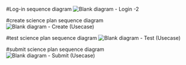 #Log-in sequence diagram
![Blank diagram - Login -2](https://github.com/ICT-Mahidol/Gemini-2023/assets/131891751/294e1c61-82ad-4ae5-9600-5efdb109ce1e)

#create science plan sequence diagram
![Blank diagram - Create (Usecase)](https://github.com/ICT-Mahidol/Gemini-2023/assets/131891751/e2b6fd82-461e-4a53-915c-9e080cf30c14)

#test science plan sequence diagram
![Blank diagram - Test (Usecase)](https://github.com/ICT-Mahidol/Gemini-2023/assets/131891751/6184d3b4-1b32-4743-bb1f-14904be476e7)

#submit science plan sequence diagram
![Blank diagram - Submit (Usecase)](https://github.com/ICT-Mahidol/Gemini-2023/assets/131891751/5e736b71-3168-4fc0-8824-f8a69c01a49b)
